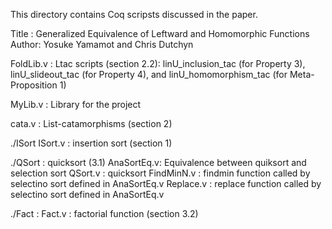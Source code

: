 This directory contains Coq scripsts discussed in the paper. 

Title : Generalized Equivalence of Leftward and Homomorphic Functions
Author: Yosuke Yamamot and Chris Dutchyn


FoldLib.v  : Ltac scripts (section 2.2): linU_inclusion_tac (for Property 3),
	     linU_slideout_tac (for Property 4),
             and linU_homomorphism_tac (for Meta-Proposition 1) 

MyLib.v    : Library for the project

cata.v     : List-catamorphisms  (section 2)

./ISort
ISort.v    : insertion sort (section 1)

./QSort    : quicksort (3.1)
AnaSortEq.v: Equivalence between quiksort and selection sort
QSort.v    : quicksort 
FindMinN.v : findmin function called by selectino sort defined in AnaSortEq.v
Replace.v  : replace function called by selectino sort defined in AnaSortEq.v

./Fact     : 
Fact.v     : factorial function (section 3.2)


